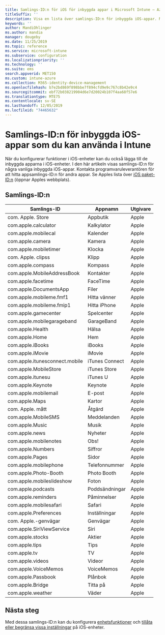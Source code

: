 ```yaml
---
title: Samlings-ID:n för iOS för inbyggda appar i Microsoft Intune – Azure | Microsoft Docs
titleSuffix: ''
description: Visa en lista över samlings-ID:n för inbyggda iOS-appar. Med dessa samlings-ID:n kan du explicit tillåta appar i profiler och principer för enhetskonfiguration i Microsoft Intune.
keywords: ''
author: MandiOhlinger
ms.author: mandia
manager: dougeby
ms.date: 11/25/2019
ms.topic: reference
ms.service: microsoft-intune
ms.subservice: configuration
ms.localizationpriority: ''
ms.technology: ''
ms.suite: ems
search.appverid: MET150
ms.custom: intune-azure
ms.collection: M365-identity-device-management
ms.openlocfilehash: b7e2bd869f898bbe7f894cfd9e9c767c8b42e9c4
ms.sourcegitcommit: ebf72b038219904d6e7d20024b107f4aa68f57e6
ms.translationtype: MTE75
ms.contentlocale: sv-SE
ms.lasthandoff: 12/05/2019
ms.locfileid: "74465632"
---
```

# <a name="bundle-ids-for-built-in-ios-apps-you-can-use-in-intune"></a>Samlings-ID:n för inbyggda iOS-appar som du kan använda i Intune

När du konfigurerar funktioner i iOS-enheter kan du också lägga till de inbyggda apparna i iOS-enheter. I den här artikeln visas samlings-ID:n för några vanliga inbyggda iOS-appar. Kontakta programvaruleverantören för att hitta appsamlings-ID:n för andra appar. Se Apples lista över [iOS paket-ID:n](https://support.apple.com/guide/mdm/ios-bundle-ids-mdm90f60c1ce/web) (öppnar Apples webbplats).

## <a name="bundle-ids"></a>Samlings-ID:n

| Samlings-ID                   | Appnamn     | Utgivare |
|-----------------------------|--------------|-----------|
| com. Apple. Store             | Appbutik    | Apple     |
| com.apple.calculator        | Kalkylator   | Apple     |
| com.apple.mobilecal         | Kalender     | Apple     |
| com.apple.camera            | Kamera       | Apple     |
| com.apple.mobiletimer       | Klocka        | Apple     |
| com. Apple. clipss             | Klipp        | Apple     |
| com.apple.compass           | Kompass      | Apple     |
| com.apple.MobileAddressBook | Kontakter     | Apple     |
| com.apple.facetime          | FaceTime     | Apple     |
| com.apple.DocumentsApp      | Filer        | Apple     |
| com.apple.mobileme.fmf1     | Hitta vänner | Apple     |
| com.apple.mobileme.fmip1    | Hitta iPhone  | Apple     |
| com.apple.gamecenter        | Spelcenter  | Apple     |
| com.apple.mobilegarageband  | GarageBand   | Apple     |
| com.apple.Health            | Hälsa       | Apple     |
| com.apple.Home              | Hem         | Apple     |
| com.apple.iBooks            | iBooks       | Apple     |
| com.apple.iMovie            | iMovie       | Apple     |
| com.apple.itunesconnect.mobile | iTunes Connect | Apple |
| com.apple.MobileStore       | iTunes Store | Apple     |
| com.apple.itunesu           | iTunes U     | Apple     |
| com.apple.Keynote           | Keynote      | Apple     |
| com.apple.mobilemail        | E-post         | Apple     |
| com.apple.Maps              | Kartor         | Apple     |
| com. Apple. mått           | Åtgärd      | Apple     |
| com.apple.MobileSMS         | Meddelanden     | Apple     |
| com.apple.Music             | Musik        | Apple     |
| com.apple.news              | Nyheter         | Apple     |
| com.apple.mobilenotes       | Obs!        | Apple     |
| com.apple.Numbers           | Siffror      | Apple     |
| com.apple.Pages             | Sidor        | Apple     |
| com.apple.mobilephone       | Telefonnummer        | Apple     |
| com.apple.Photo-Booth       | Photo Booth  | Apple     |
| com.apple.mobileslideshow   | Foton       | Apple     |
| com.apple.podcasts          | Poddsändningar     | Apple     |
| com.apple.reminders         | Påminnelser    | Apple     |
| com.apple.mobilesafari      | Safari       | Apple     |
| com.apple.Preferences       | Inställningar     | Apple     |
| com. Apple.-genvägar         | Genvägar    | Apple     |
| com.apple.SiriViewService   | Siri         | Apple     |
| com.apple.stocks            | Aktier       | Apple     |
| com.apple.tips              | Tips         | Apple     |
| com.apple.tv                | TV           | Apple     |
| com.apple.videos            | Videor       | Apple     |
| com.apple.VoiceMemos        | VoiceMemos   | Apple     |
| com.apple.Passbook          | Plånbok       | Apple     |
| com.apple.Bridge            | Titta på        | Apple     |
| com.apple.weather           | Väder      | Apple     |      

## <a name="next-steps"></a>Nästa steg

Med dessa samlings-ID:n kan du konfigurera [enhetsfunktioner](ios-device-features-settings.md) och [tillåta eller begränsa vissa inställningar](device-restrictions-ios.md) på iOS-enheter.
